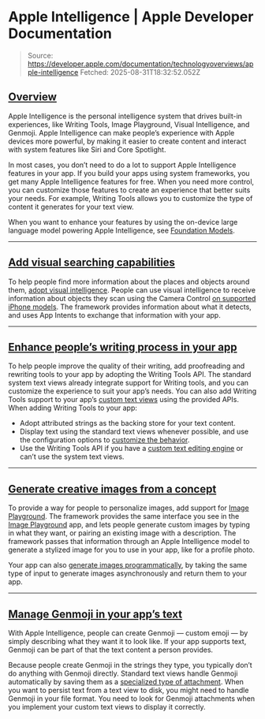 # Apple Intelligence | Apple Developer Documentation

> Source: https://developer.apple.com/documentation/technologyoverviews/apple-intelligence
> Fetched: 2025-08-31T18:32:52.052Z

## [Overview](https://developer.apple.com/documentation/technologyoverviews/apple-intelligence#Overview)

Apple Intelligence is the personal intelligence system that drives built-in experiences, like Writing Tools, Image Playground, Visual Intelligence, and Genmoji. Apple Intelligence can make people’s experience with Apple devices more powerful, by making it easier to create content and interact with system features like Siri and Core Spotlight.

In most cases, you don’t need to do a lot to support Apple Intelligence features in your app. If you build your apps using system frameworks, you get many Apple Intelligence features for free. When you need more control, you can customize those features to create an experience that better suits your needs. For example, Writing Tools allows you to customize the type of content it generates for your text view.

When you want to enhance your features by using the on-device large language model powering Apple Intelligence, see [Foundation Models](https://developer.apple.com/documentation/technologyoverviews/foundation-models).

---

## [Add visual searching capabilities](https://developer.apple.com/documentation/technologyoverviews/apple-intelligence#Add-visual-searching-capabilities)

To help people find more information about the places and objects around them, [adopt visual intelligence](https://developer.apple.com/documentation/VisualIntelligence/integrating-your-app-with-visual-intelligence). People can use visual intelligence to receive information about objects they scan using the Camera Control [on supported iPhone models](https://support.apple.com/guide/iphone/use-the-camera-control-iph0c397b154/ios). The framework provides information about what it detects, and uses App Intents to exchange that information with your app.

---

## [Enhance people’s writing process in your app](https://developer.apple.com/documentation/technologyoverviews/apple-intelligence#Enhance-peoples-writing-process-in-your-app)

To help people improve the quality of their writing, add proofreading and rewriting tools to your app by adopting the Writing Tools API. The standard system text views already integrate support for Writing tools, and you can customize the experience to suit your app’s needs. You can also add Writing Tools support to your app’s [custom text views](https://developer.apple.com/documentation/UIKit/adding-writing-tools-support-to-a-custom-uiview) using the provided APIs. When adding Writing Tools to your app:

- Adopt attributed strings as the backing store for your text content.
- Display text using the standard text views whenever possible, and use the configuration options to [customize the behavior](https://developer.apple.com/documentation/UIKit/customizing-writing-tools-behavior-for-system-views).
- Use the Writing Tools API if you have a [custom text editing engine](https://developer.apple.com/documentation/UIKit/UIWritingToolsResultOptions) or can’t use the system text views.

---

## [Generate creative images from a concept](https://developer.apple.com/documentation/technologyoverviews/apple-intelligence#Generate-creative-images-from-a-concept)

To provide a way for people to personalize images, add support for [Image Playground](https://developer.apple.com/documentation/ImagePlayground). The framework provides the same interface you see in the [Image Playground](https://apps.apple.com/us/app/image-playground/id6479176117) app, and lets people generate custom images by typing in what they want, or pairing an existing image with a description. The framework passes that information through an Apple Intelligence model to generate a stylized image for you to use in your app, like for a profile photo.

Your app can also [generate images programmatically](https://developer.apple.com/documentation/ImagePlayground/ImageCreator), by taking the same type of input to generate images asynchronously and return them to your app.

---

## [Manage Genmoji in your app’s text](https://developer.apple.com/documentation/technologyoverviews/apple-intelligence#Manage-Genmoji-in-your-apps-text)

With Apple Intelligence, people can create Genmoji — custom emoji — by simply describing what they want it to look like. If your app supports text, Genmoji can be part of that the text content a person provides.

Because people create Genmoji in the strings they type, you typically don’t do anything with Genmoji directly. Standard text views handle Genmoji automatically by saving them as a [specialized type of attachment](https://developer.apple.com/documentation/UIKit/NSAdaptiveImageGlyph). When you want to persist text from a text view to disk, you might need to handle Genmoji in your file format. You need to look for Genmoji attachments when you implement your custom text views to display it correctly.
